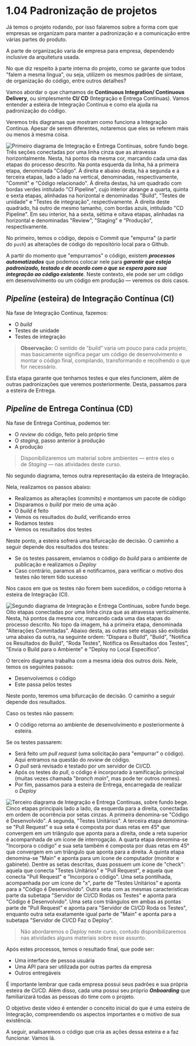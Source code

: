 # 1.04 Padronização de projetos

Já temos o projeto rodando, por isso falaremos sobre a forma com que empresas se organizam para manter a padronização e a comunicação entre várias partes do produto.

A parte de organização varia de empresa para empresa, dependendo inclusive da arquitetura usada.

No que diz respeito à parte interna do projeto, como se garante que todos "falem a mesma língua", ou seja, utilizem os mesmos padrões de sintaxe, de organização do código, entre outros detalhes?

Vamos abordar o que chamamos de **Continuous Integration/ Continuous Delivery**, ou simplesmente **CI/ CD** (Integração e Entrega Contínuas). Vamos entender a esteira de Integração Contínua e como ela ajuda na padronização do código.

Veremos três diagramas que mostram como funciona a Integração Contínua. Apesar de serem diferentes, notaremos que eles se referem mais ou menos à mesma coisa.

![Primeiro diagrama de Integração e Entrega Contínuas, sobre fundo bege. Três seções conectadas por uma linha cinza que as atravessa horizontalmente. Nesta, há pontos da mesma cor, marcando cada uma das etapas do processo descrito. Na ponta esquerda da linha, há a primeira etapa, denominada "Código". À direita e abaixo desta, há a segunda e a terceira etapas, lado a lado na vertical, denominadas, respectivamente, "Commit" e "Código relacionado". À direita destas, há um quadrado com bordas verdes intitulado "CI Pipeline", cujo interior abrange a quarta, quinta e sexta etapas, alinhadas na horizontal e denominadas "Build", "Testes de unidade" e "Testes de integração", respectivamente. À direita deste quadrado, há outro de mesmo tamanho, com bordas azuis, intitulado "CD Pipeline". Em seu interior, há a sexta, sétima e oitava etapas, alinhadas na horizontal e denominadas "Review", "Staging" e "Produção", respectivamente.](https://cdn1.gnarususercontent.com.br/1/1319057/8d6e731e-e50e-4d17-b25f-5582ed381b53.png)

No primeiro, temos o código, depois o Commit que "empurra" (a partir do `push`) as alterações de código do repositório local para o Github.

A partir do momento que "empurramos" o código, existem **_processos automatizados_** que podemos colocar nele para **_garantir que esteja padronizado, testado e de acordo com o que se espera para sua integração ao código existente_**. Neste contexto, ele pode ser um código em desenvolvimento ou um código em produção — veremos os dois casos.

## _Pipeline_ (esteira) de Integração Contínua (CI)

Na fase de Integração Contínua, fazemos:

- O _build_
- Testes de unidade
- Testes de integração

> **Observação:** O sentido de “_build_” varia um pouco para cada projeto, mas basicamente significa pegar um código de desenvolvimento e montar o código final, compilando, transformando e recolhendo o que for necessário.

Esta etapa garante que tenhamos testes e que eles funcionem, além de outras padronizações que veremos posteriormente. Desta, passamos para a esteira de Entrega.

## _Pipeline_ de Entrega Contínua (CD)

Na fase de Entrega Contínua, podemos ter:

- O _review_ do código, feito pelo próprio time
- O _staging_, passo anterior à produção
- A produção

> Disponibilizaremos um material sobre ambientes — entre eles o de _Staging_ — nas atividades deste curso.

No segundo diagrama, temos outra representação da esteira de Integração.

Nela, realizamos os passos abaixo:

- Realizamos as alterações (commits) e montamos um pacote de código
- Disparamos o _build_ por meio de uma ação
- O _build_ é feito
- Vemos os resultados do _build_, verificando erros
- Rodamos testes
- Vemos os resultados dos testes

Neste ponto, a esteira sofrerá uma bifurcação de decisão. O caminho a seguir depende dos resultados dos testes:

- Se os testes passarem, enviamos o código do _build_ para o ambiente de publicação e realizamos o _Deploy_
- Caso contrário, paramos ali e notificamos, para verificar o motivo dos testes não terem tido sucesso

Nos casos em que os testes não forem bem sucedidos, o código retorna à esteira de Integração (CI).

![Segundo diagrama de Integração e Entrega Contínuas, sobre fundo bege. Oito etapas conectadas por uma linha cinza que as atravessa verticalmente. Nesta, há pontos da mesma cor, marcando cada uma das etapas do processo descrito. No topo da imagem, há a primeira etapa, denominada "Alterações Commitadas". Abaixo desta, as outras sete etapas são exibidas uma abaixo da outra, na seguinte ordem: "Dispara o Build", "Build", "Notifica os Resultados do Build", "Roda Testes", Notifica os Resultados dos Testes", "Envia o Build para o Ambiente" e "Deploy no Local Específico".](https://cdn1.gnarususercontent.com.br/1/1319057/1550146a-9ec4-4f44-8bcc-9ce7d042ff84.png)

O terceiro diagrama trabalha com a mesma ideia dos outros dois. Nele, temos os seguintes passos:

- Desenvolvemos o código
- Este passa pelos testes

Neste ponto, teremos uma bifurcação de decisão. O caminho a seguir depende dos resultados.

Caso os testes não passem:

- O código retorna ao ambiente de desenvolvimento e posteriormente à esteira.

Se os testes passarem:

- Será feito um _pull request_ (uma solicitação para "empurrar" o código). Aqui entramos na questão do _review_ de código.
- O _pull_ será revisado e testado por um servidor de CI/CD.
- Após os testes do _pull_, o código é incorporado à ramificação principal (muitas vezes chamada "_branch main_", mas pode ter outros nomes).
- Por fim, passamos para a esteira de Entrega, encarregada de realizar o _Deploy_

![Terceiro diagrama de Integração e Entrega Contínuas, sobre fundo bege. Cinco etapas principais lado a lado, da esquerda para a direita, conectadas em ordem de ocorrência por setas cinzas. A primeira denomina-se "Código é Desenvolvido". A segunda, "Testes Unitários". A terceira etapa denomina-se "Pull Request" e sua seta é composta por duas retas em 45° que convergem em um triângulo que aponta para a direita, onde a reta superior é acompanhada de um ícone de interrogação. A quarta etapa denomina-se "Incorpora o código" e sua seta também é composta por duas retas em 45° que convergem em um triângulo que aponta para a direita. A quinta etapa denomina-se "Main" e aponta para um ícone de computador (monitor e gabinete). Dentre as setas descritas, duas possuem um ícone de "check": aquela que conecta "Testes Unitários" e "Pull Request", e aquela que conecta "Pull Request" e "Incorpora o código". Uma seta pontilhada, acompanhada por um ícone de "x", parte de "Testes Unitários" e aponta para a "Código é Desenvolvido". Outra seta com as mesmas características parte da subetapa "Servidor de CI/CD Rodas os Testes" e aponta para "Código é Desenvolvido". Uma seta com triângulos em ambas as pontas parte de "Pull Request" e aponta para "Servidor de CI/CD Roda os Testes", enquanto outra seta exatamente igual parte de "Main" e aponta para a subetapa "Servidor de CI/CD Faz o Deploy".](https://cdn1.gnarususercontent.com.br/1/1319057/a75b644e-dd18-41cf-aac2-7b4cc1fd8d5a.png)

> Não abordaremos o _Deploy_ neste curso, contudo disponibilizaremos nas atividades alguns materiais sobre esse assunto.

Após estes processos, temos o resultado final, que pode ser:

- Uma interface de pessoa usuária
- Uma API para ser utilizada por outras partes da empresa
- Outros entregáveis

É importante lembrar que cada empresa possui seus padrões e sua própria esteira de CI/CD. Além disso, cada uma possui seu próprio **_Onboarding_** que familiarizará todas as pessoas do time com o projeto.

O objetivo deste vídeo é entender o conceito inicial do que é uma esteira de Integração, compreendendo os aspectos importantes e o motivo de sua existência.

A seguir, analisaremos o código que cria as ações dessa esteira e a faz funcionar. Vamos lá.